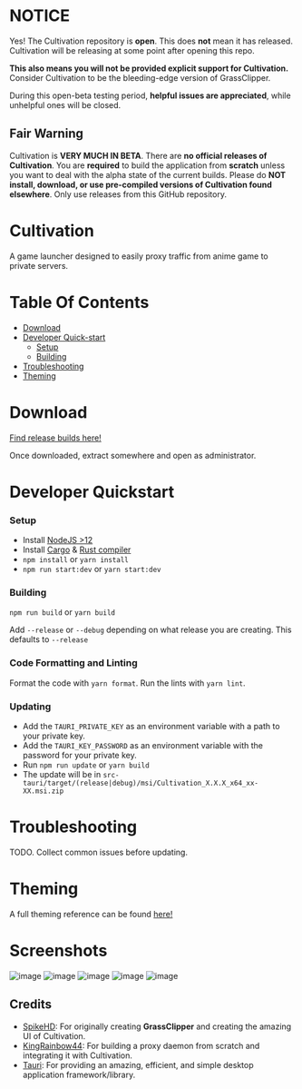 # NOTICE
Yes! The Cultivation repository is **open**. This does **not** mean it has released.\
Cultivation will be releasing at some point after opening this repo.

**This also means you will not be provided explicit support for Cultivation.**\
Consider Cultivation to be the bleeding-edge version of GrassClipper.

During this open-beta testing period, **helpful issues are appreciated**, while unhelpful ones will be closed.

## Fair Warning
Cultivation is **VERY MUCH IN BETA**.
There are **no official releases of Cultivation**. You are **required** to build the application from **scratch** unless you want to deal with the alpha state of the current builds.
Please do **NOT install, download, or use pre-compiled versions of Cultivation found elsewhere**. Only use releases from this GitHub repository.

# Cultivation
A game launcher designed to easily proxy traffic from anime game to private servers.

# Table Of Contents
* [Download](#download)
* [Developer Quick-start](#developer-quickstart)
  * [Setup](#setup)
  * [Building](#building)
* [Troubleshooting](#troubleshooting)
* [Theming](#theming)

# Download
[Find release builds here!](https://github.com/Grasscutters/Cultivation/releases)

Once downloaded, extract somewhere and open as administrator.

# Developer Quickstart

### Setup
* Install [NodeJS >12](https://nodejs.org/en/)
* Install [Cargo](https://doc.rust-lang.org/cargo/getting-started/installation.html) & [Rust compiler](https://www.rust-lang.org/tools/install)
* `npm install` or `yarn install`
* `npm run start:dev` or `yarn start:dev`

### Building
`npm run build` or `yarn build`

Add `--release` or `--debug` depending on what release you are creating. This defaults to `--release`

### Code Formatting and Linting

Format the code with `yarn format`. Run the lints with `yarn lint`.

### Updating
* Add the `TAURI_PRIVATE_KEY` as an environment variable with a path to your private key.
* Add the `TAURI_KEY_PASSWORD` as an environment variable with the password for your private key.
* Run `npm run update` or `yarn build`
* The update will be in `src-tauri/target/(release|debug)/msi/Cultivation_X.X.X_x64_xx-XX.msi.zip`

# Troubleshooting
TODO. Collect common issues before updating.

# Theming

A full theming reference can be found [here!](/THEMES.md)

# Screenshots
![image](https://user-images.githubusercontent.com/25207995/173211603-e5e85df7-7fd3-430b-9246-749ebbc1e483.png)
![image](https://user-images.githubusercontent.com/25207995/173211543-b7e88943-cfd2-418b-ac48-7f856868129b.png)
![image](https://user-images.githubusercontent.com/25207995/173211561-a1778fdc-5cfe-4687-9a00-44500d29e470.png)
![image](https://user-images.githubusercontent.com/25207995/173211573-8cedfa9a-51c9-4670-a4f7-a334a2fabec5.png)
![image](https://user-images.githubusercontent.com/25207995/173211590-6a2242b5-1e8f-4db9-a5c7-06284688b131.png)

## Credits
* [SpikeHD](https://github.com/SpikeHD): For originally creating **GrassClipper** and creating the amazing UI of Cultivation.
* [KingRainbow44](https://github.com/KingRainbow44): For building a proxy daemon from scratch and integrating it with Cultivation.
* [Tauri](https://tauri.app): For providing an amazing, efficient, and simple desktop application framework/library.
